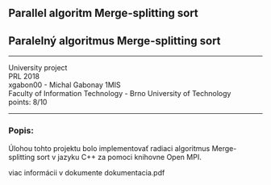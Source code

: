 ## Parallel algoritm Merge-splitting sort
## Paralelný algoritmus Merge-splitting sort

---
University project\
PRL 2018\
xgabon00 - Michal Gabonay 1MIS \
Faculty of Information Technology - Brno University of Technology \
points: 8/10

---
### Popis:
Úlohou tohto projektu bolo implementovať radiaci algoritmus Merge-splitting sort v jazyku C++ za pomoci knihovne Open MPI.

viac informácii v dokumente dokumentacia.pdf